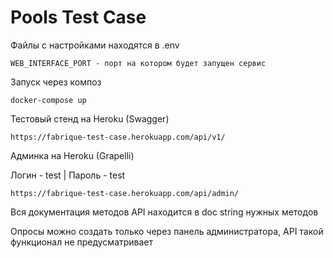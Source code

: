 # Pools Test Case

Файлы с настройками находятся в .env
```shell
WEB_INTERFACE_PORT - порт на котором будет запущен сервис
```

Запуск через композ
```shell
docker-compose up
```

Тестовый стенд на Heroku (Swagger)
```
https://fabrique-test-case.herokuapp.com/api/v1/
```

Админка на Heroku (Grapelli)

Логин - test | Пароль - test
```
https://fabrique-test-case.herokuapp.com/api/admin/
```

Вся документация методов API находится в doc string нужных методов

Опросы можно создать только через панель администратора, API такой функционал не предусматривает
